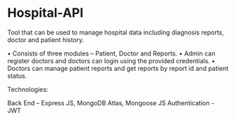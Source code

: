# Hospital-API
 Tool that can be used to manage hospital data including diagnosis reports, doctor and patient history.

•	Consists of three modules – Patient, Doctor and Reports.
•	Admin can register doctors and doctors can login using the provided credentials.
•	Doctors can manage patient reports and get reports by report id and patient status.

Technologies:

Back End – Express JS, MongoDB Atlas, Mongoose JS
Authentication - JWT

